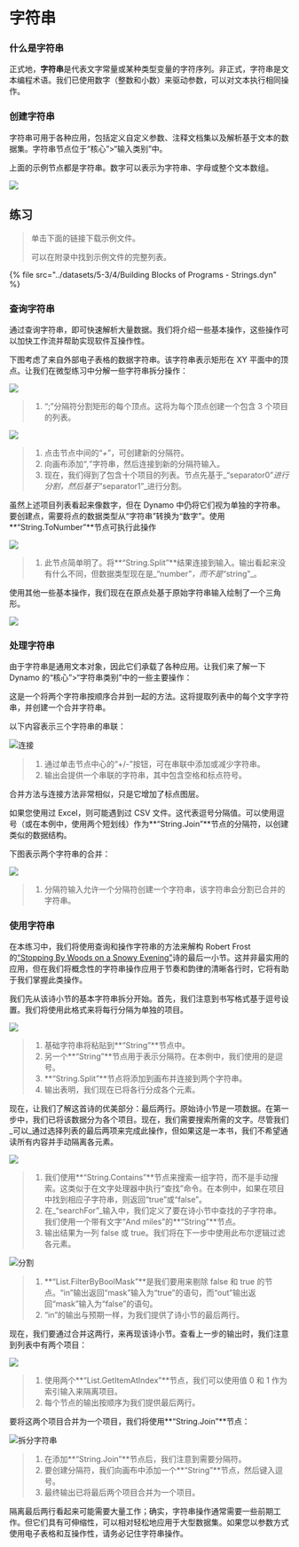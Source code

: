 # 字符串

### 什么是字符串

正式地，**字符串**是代表文字常量或某种类型变量的字符序列。非正式，字符串是文本编程术语。我们已使用数字（整数和小数）来驱动参数，可以对文本执行相同操作。

### 创建字符串

字符串可用于各种应用，包括定义自定义参数、注释文档集以及解析基于文本的数据集。字符串节点位于“核心”>“输入类别”中。

上面的示例节点都是字符串。数字可以表示为字符串、字母或整个文本数组。

![](../images/5-3/4/strings-creatingstrings.jpg)

## 练习

> 单击下面的链接下载示例文件。
>
> 可以在附录中找到示例文件的完整列表。

{% file src="../datasets/5-3/4/Building Blocks of Programs - Strings.dyn" %}

### 查询字符串

通过查询字符串，即可快速解析大量数据。我们将介绍一些基本操作，这些操作可以加快工作流并帮助实现软件互操作性。

下图考虑了来自外部电子表格的数据字符串。该字符串表示矩形在 XY 平面中的顶点。让我们在微型练习中分解一些字符串拆分操作：

![](../images/5-3/4/strings-queryingstrings01.jpg)

> 1. “;”分隔符分割矩形的每个顶点。这将为每个顶点创建一个包含 3 个项目的列表。

![](../images/5-3/4/strings-queryingstrings02.jpg)

> 1. 点击节点中间的“_+_”，可创建新的分隔符。
> 2. 向画布添加“_,_”字符串，然后连接到新的分隔符输入。
> 3. 现在，我们得到了包含十个项目的列表。节点先基于_“separator0”_进行分割，然后基于_“separator1”_进行分割。

虽然上述项目列表看起来像数字，但在 Dynamo 中仍将它们视为单独的字符串。要创建点，需要将点的数据类型从“字符串”转换为“数字”。使用**“String.ToNumber”**节点可执行此操作

![](../images/5-3/4/strings-queryingstrings03.jpg)

> 1. 此节点简单明了。将**“String.Split”**结果连接到输入。输出看起来没有什么不同，但数据类型现在是_“number”_，而不是_“string”_。

使用其他一些基本操作，我们现在在原点处基于原始字符串输入绘制了一个三角形。

![](../images/5-3/4/strings-queryingstrings04.jpg)

### 处理字符串

由于字符串是通用文本对象，因此它们承载了各种应用。让我们来了解一下 Dynamo 的“核心”>“字符串类别”中的一些主要操作：

这是一个将两个字符串按顺序合并到一起的方法。这将提取列表中的每个文字字符串，并创建一个合并字符串。

以下内容表示三个字符串的串联：

![连接](../images/5-3/4/strings-manipulatingstrings01.jpg)

> 1. 通过单击节点中心的“+/-”按钮，可在串联中添加或减少字符串。
> 2. 输出会提供一个串联的字符串，其中包含空格和标点符号。

合并方法与连接方法非常相似，只是它增加了标点图层。

如果您使用过 Excel，则可能遇到过 CSV 文件。这代表逗号分隔值。可以使用逗号（或在本例中，使用两个短划线）作为**“String.Join”**节点的分隔符，以创建类似的数据结构。

下图表示两个字符串的合并：

![](../images/5-3/4/strings-manipulatingstrings02.jpg)

> 1. 分隔符输入允许一个分隔符创建一个字符串，该字符串会分割已合并的字符串。

### 使用字符串

在本练习中，我们将使用查询和操作字符串的方法来解构 Robert Frost 的[“Stopping By Woods on a Snowy Evening”](http://www.poetryfoundation.org/poem/171621)诗的最后一小节。这并非最实用的应用，但在我们将概念性的字符串操作应用于节奏和韵律的清晰各行时，它将有助于我们掌握此类操作。

我们先从该诗小节的基本字符串拆分开始。首先，我们注意到书写格式基于逗号设置。我们将使用此格式来将每行分隔为单独的项目。

![](../images/5-3/4/strings-workingwithstrings01.jpg)

> 1. 基础字符串将粘贴到**“String”**节点中。
> 2. 另一个**“String”**节点用于表示分隔符。在本例中，我们使用的是逗号。
> 3. **“String.Split”**节点将添加到画布并连接到两个字符串。
> 4. 输出表明，我们现在已将各行分成各个元素。

现在，让我们了解这首诗的优美部分：最后两行。原始诗小节是一项数据。在第一步中，我们已将该数据分为各个项目。现在，我们需要搜索所需的文字。尽管我们_可以_通过选择列表的最后两项来完成此操作，但如果这是一本书，我们不希望通读所有内容并手动隔离各元素。

![](../images/5-3/4/strings-workingwithstrings02.jpg)

> 1. 我们使用**“String.Contains”**节点来搜索一组字符，而不是手动搜索。这类似于在文字处理器中执行“查找”命令。在本例中，如果在项目中找到相应子字符串，则返回“true”或“false”。
> 2. 在_“searchFor”_输入中，我们定义了要在诗小节中查找的子字符串。我们使用一个带有文字“And miles”的**“String”**节点。
> 3. 输出结果为一列 false 或 true。我们将在下一步中使用此布尔逻辑过滤各元素。

![分割](../images/5-3/4/strings-workingwithstrings03.jpg)

> 1. **“List.FilterByBoolMask”**是我们要用来剔除 false 和 true 的节点。“in”输出返回“mask”输入为“true”的语句，而“out”输出返回“mask”输入为“false”的语句。
> 2. “in”的输出与预期一样，为我们提供了诗小节的最后两行。

现在，我们要通过合并这两行，来再现该诗小节。查看上一步的输出时，我们注意到列表中有两个项目：

![](../images/5-3/4/strings-workingwithstrings04.jpg)

> 1. 使用两个**“List.GetItemAtIndex”**节点，我们可以使用值 0 和 1 作为索引输入来隔离项目。
> 2. 每个节点的输出按顺序为我们提供最后两行。

要将这两个项目合并为一个项目，我们将使用**“String.Join”**节点：

![拆分字符串](../images/5-3/4/strings-workingwithstrings05.jpg)

> 1. 在添加**“String.Join”**节点后，我们注意到需要分隔符。
> 2. 要创建分隔符，我们向画布中添加一个**“String”**节点，然后键入逗号。
> 3. 最终输出已将最后两个项目合并为一个项目。

隔离最后两行看起来可能需要大量工作；确实，字符串操作通常需要一些前期工作。但它们具有可伸缩性，可以相对轻松地应用于大型数据集。如果您以参数方式使用电子表格和互操作性，请务必记住字符串操作。
